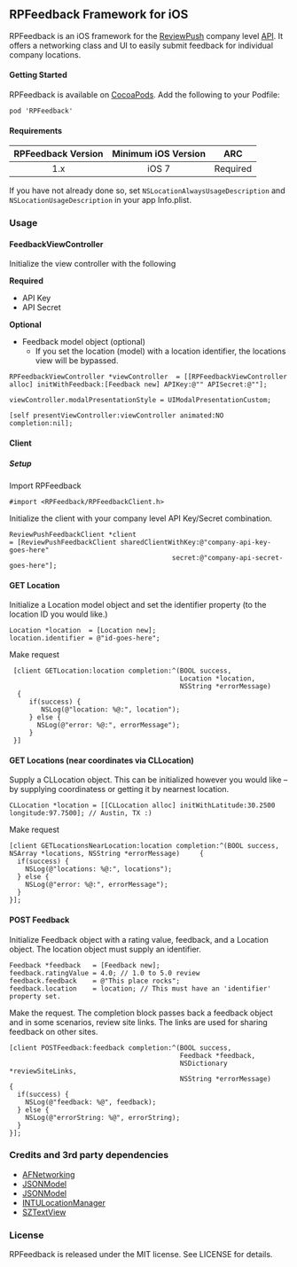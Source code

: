 ## RPFeedback Framework for iOS
RPFeedback is an iOS framework for the [ReviewPush](https://www.reviewpush.com) company level [API](http://developer.reviewpush.com/REST_API/Company_API/Overview.html). It offers a networking class and UI to easily submit feedback for individual company locations.

#### Getting Started
RPFeedback is available on [CocoaPods](https://cocoapods.org). Add the following to your Podfile:

`pod 'RPFeedback'`

#### Requirements

| RPFeedback Version | Minimum iOS Version  | ARC      |
| :------------------: |:---------------------:| :--------: |
| 1.x                | iOS 7                 | Required |

If you have not already done so, set `NSLocationAlwaysUsageDescription` and `NSLocationUsageDescription` in your app Info.plist.

### Usage

#### FeedbackViewController

Initialize the view controller with the following 

**Required**

* API Key
* API Secret

**Optional**

* Feedback model object (optional)
  * If you set the location (model) with a location identifier, the locations view will be bypassed.



`RPFeedbackViewController *viewController 
= [[RPFeedbackViewController alloc] initWithFeedback:[Feedback new] APIKey:@"" APISecret:@""];`
    
    viewController.modalPresentationStyle = UIModalPresentationCustom;
    
    [self presentViewController:viewController animated:NO completion:nil];


#### Client 

##### Setup 

Import RPFeedback

`#import <RPFeedback/RPFeedbackClient.h>`

Initialize the client with your company level API Key/Secret combination.

    ReviewPushFeedbackClient *client 
    = [ReviewPushFeedbackClient sharedClientWithKey:@"company-api-key-goes-here"      
                                             secret:@"company-api-secret-goes-here"];

#### GET Location

Initialize a Location model object and set the identifier property (to the location ID you would like.) 

    Location *location  = [Location new]; 
    location.identifier = @"id-goes-here";

Make request

     [client GETLocation:location completion:^(BOOL success, 
                                               Location *location, 
                                               NSString *errorMessage) 
      { 
         if(success) {
            NSLog(@"location: %@:", location");
         } else {
           NSLog(@"error: %@:", errorMessage");
         }
     }]

#### GET Locations (near coordinates via CLLocation)

Supply a CLLocation object. This can be initialized however you would like – by supplying coordinatess or getting it by nearnest location.  

    CLLocation *location = [[CLLocation alloc] initWithLatitude:30.2500 longitude:97.7500]; // Austin, TX :)

Make request

    [client GETLocationsNearLocation:location completion:^(BOOL success, NSArray *locations, NSString *errorMessage)     {
      if(success) {
        NSLog(@"locations: %@:", locations");
      } else {
        NSLog(@"error: %@:", errorMessage");
      }
    }];

#### POST Feedback

Initialize Feedback object with a rating value, feedback, and a Location object. The location object must supply an identifier.

    Feedback *feedback   = [Feedback new];
    feedback.ratingValue = 4.0; // 1.0 to 5.0 review
    feedback.feedback    = @"This place rocks";
    feedback.location    = location; // This must have an 'identifier' property set. 
    
Make the request. The completion block passes back a feedback object and in some scenarios, review site links. The links are used for sharing feedback on other sites. 

    [client POSTFeedback:feedback completion:^(BOOL success,
                                               Feedback *feedback,
                                               NSDictionary *reviewSiteLinks,
                                               NSString *errorMessage)
    {
      if(success) {
        NSLog(@"feedback: %@", feedback);
      } else {
        NSLog(@"errorString: %@", errorString);
      }
    }];

### Credits and 3rd party dependencies
* [AFNetworking](https://github.com/AFNetworking/AFNetworking)
* [JSONModel](https://github.com/icanzilb/JSONModel)
* [JSONModel](https://github.com/icanzilb/JSONModel)
* [INTULocationManager](https://github.com/intuit/LocationManager)
* [SZTextView](https://github.com/glaszig/SZTextView)

### License
RPFeedback is released under the MIT license. See LICENSE for details.
